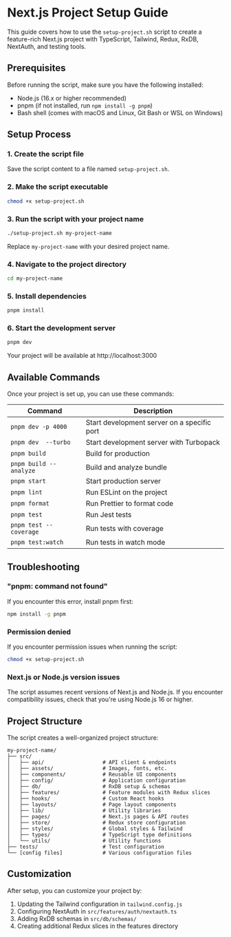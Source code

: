 # Next.js Project Setup Guide

This guide covers how to use the `setup-project.sh` script to create a feature-rich Next.js project with TypeScript, Tailwind, Redux, RxDB, NextAuth, and testing tools.

## Prerequisites

Before running the script, make sure you have the following installed:

- Node.js (16.x or higher recommended)
- pnpm (if not installed, run `npm install -g pnpm`)
- Bash shell (comes with macOS and Linux, Git Bash or WSL on Windows)

## Setup Process

### 1. Create the script file

Save the script content to a file named `setup-project.sh`.

### 2. Make the script executable

```bash
chmod +x setup-project.sh
```

### 3. Run the script with your project name

```bash
./setup-project.sh my-project-name
```

Replace `my-project-name` with your desired project name.

### 4. Navigate to the project directory

```bash
cd my-project-name
```

### 5. Install dependencies

```bash
pnpm install
```

### 6. Start the development server

```bash
pnpm dev
```

Your project will be available at http://localhost:3000

## Available Commands

Once your project is set up, you can use these commands:

| Command | Description |
| ------- | ----------- |
| `pnpm dev -p 4000` | Start development server on a specific port |
| `pnpm dev  --turbo` | Start development server with Turbopack |
| `pnpm build` | Build for production |
| `pnpm build --analyze` | Build and analyze bundle |
| `pnpm start` | Start production server |
| `pnpm lint` | Run ESLint on the project |
| `pnpm format` | Run Prettier to format code |
| `pnpm test` | Run Jest tests |
| `pnpm test --coverage` | Run tests with coverage |
| `pnpm test:watch` | Run tests in watch mode |

## Troubleshooting

### "pnpm: command not found"

If you encounter this error, install pnpm first:

```bash
npm install -g pnpm
```

### Permission denied

If you encounter permission issues when running the script:

```bash
chmod +x setup-project.sh
```

### Next.js or Node.js version issues

The script assumes recent versions of Next.js and Node.js. If you encounter compatibility issues, check that you're using Node.js 16 or higher.

## Project Structure

The script creates a well-organized project structure:

```
my-project-name/
├── src/                       
│   ├── api/                   # API client & endpoints
│   ├── assets/                # Images, fonts, etc.
│   ├── components/            # Reusable UI components
│   ├── config/                # Application configuration
│   ├── db/                    # RxDB setup & schemas
│   ├── features/              # Feature modules with Redux slices
│   ├── hooks/                 # Custom React hooks
│   ├── layouts/               # Page layout components
│   ├── lib/                   # Utility libraries
│   ├── pages/                 # Next.js pages & API routes
│   ├── store/                 # Redux store configuration
│   ├── styles/                # Global styles & Tailwind
│   ├── types/                 # TypeScript type definitions
│   └── utils/                 # Utility functions
├── tests/                     # Test configuration
└── [config files]             # Various configuration files
```

## Customization

After setup, you can customize your project by:

1. Updating the Tailwind configuration in `tailwind.config.js`
2. Configuring NextAuth in `src/features/auth/nextauth.ts`
3. Adding RxDB schemas in `src/db/schemas/`
4. Creating additional Redux slices in the features directory
